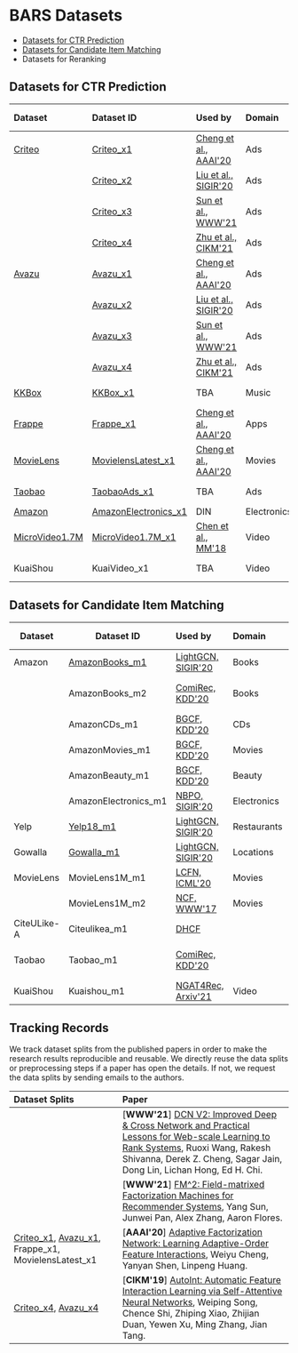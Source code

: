 # BARS Datasets

+ [Datasets for CTR Prediction](#Datasets-for-CTR-Prediction)
+ [Datasets for Candidate Item Matching](#Datasets-for-Candidate-Item-Matching)
+ Datasets for Reranking

## Datasets for CTR Prediction

| Dataset   | Dataset ID   |  Used by                           |  Domain  |  Target Topics   |
|:-----------|:--------------------|:------------------------|:-------------------- |:---------------------------------------------|
| [Criteo](https://github.com/openbenchmark/BARS/tree/master/datasets/Criteo)    | [Criteo_x1](https://github.com/openbenchmark/BARS/tree/master/datasets/Criteo/README.md#Criteo_x1)              |  [Cheng et al., AAAI'20](https://ojs.aaai.org/index.php/AAAI/article/view/5768)     | Ads | Feature interactions |
|           | [Criteo_x2](https://github.com/openbenchmark/BARS/tree/master/datasets/Criteo/README.md#Criteo_x2)              |  [Liu et al., SIGIR'20](https://dl.acm.org/doi/abs/10.1145/3397271.3401082)    | Ads | Feature interactions |
|           | [Criteo_x3](https://github.com/openbenchmark/BARS/tree/master/datasets/Criteo/README.md#Criteo_x3)              |  [Sun et al., WWW'21](https://arxiv.org/abs/2102.12994)    | Ads |Feature interactions |
|           | [Criteo_x4](https://github.com/openbenchmark/BARS/tree/master/datasets/Criteo/README.md#Criteo_x4)              |  [Zhu et al., CIKM'21](https://arxiv.org/abs/2009.05794)    | Ads |Feature interactions |
| [Avazu](https://github.com/openbenchmark/BARS/tree/master/datasets/Avazu)     | [Avazu_x1](https://github.com/openbenchmark/BARS/tree/master/datasets/Avazu/README.md#Avazu_x1)              |  [Cheng et al., AAAI'20](https://ojs.aaai.org/index.php/AAAI/article/view/5768)   | Ads |Feature interactions |
|           | [Avazu_x2](https://github.com/openbenchmark/BARS/tree/master/datasets/Avazu/README.md#Avazu_x2)             |  [Liu et al., SIGIR'20](https://dl.acm.org/doi/abs/10.1145/3397271.3401082)    | Ads |Feature interactions |
|           | [Avazu_x3](https://github.com/openbenchmark/BARS/tree/master/datasets/Avazu/README.md#Avazu_x3)               |  [Sun et al., WWW'21](https://arxiv.org/abs/2102.12994)   | Ads |Feature interactions |
|           | [Avazu_x4](https://github.com/openbenchmark/BARS/tree/master/datasets/Avazu/README.md#Avazu_x4)                |  [Zhu et al., CIKM'21](https://arxiv.org/abs/2009.05794)  | Ads |Feature interactions |
| [KKBox](https://github.com/openbenchmark/BARS/tree/master/datasets/KKBox)     | [KKBox_x1](https://github.com/openbenchmark/BARS/tree/master/datasets/KKBox/README.md#KKBox_x1)             |  TBA  | Music | Feature interactions |
| [Frappe](https://github.com/openbenchmark/BARS/tree/master/datasets/Frappe)    | [Frappe_x1](https://github.com/openbenchmark/BARS/tree/master/datasets/Frappe/README.md#Frappe_x1)              |  [Cheng et al., AAAI'20](https://ojs.aaai.org/index.php/AAAI/article/view/5768) | Apps | Feature interactions |
| [MovieLens](https://github.com/openbenchmark/BARS/tree/master/datasets/MovieLens) | [MovielensLatest_x1](https://github.com/openbenchmark/BARS/tree/master/datasets/MovieLens/README.md#MovielensLatest_x1) | [Cheng et al., AAAI'20](https://ojs.aaai.org/index.php/AAAI/article/view/5768)  | Movies | Feature interactions |
| [Taobao](https://github.com/openbenchmark/BARS/tree/master/datasets/Taobao)    | [TaobaoAds_x1](https://github.com/openbenchmark/BARS/tree/master/datasets/Taobao/README.md#TaobaoAds_x1)             |  TBA  | Ads | Feature interactions |
| [Amazon](https://github.com/openbenchmark/BARS/tree/master/datasets/Amazon)            | [AmazonElectronics_x1](https://github.com/openbenchmark/BARS/tree/master/datasets/Amazon/README.md#AmazonElectronics_x1)       | DIN | Electronics | Sequence |
| [MicroVideo1.7M](https://github.com/openbenchmark/BARS/tree/master/datasets/MicroVideo1.7M)    | [MicroVideo1.7M_x1](https://github.com/openbenchmark/BARS/tree/master/datasets/MicroVideo1.7M/README.md#MicroVideo17M_x1)               | [Chen et al., MM'18](https://dl.acm.org/doi/abs/10.1145/3240508.3240617) | Video | Sequence, Multimodal |
| KuaiShou            | KuaiVideo_x1      |  TBA | Video | Sequence, Multimodal |

## Datasets for Candidate Item Matching

| Dataset           | Dataset ID           |     Used by           |  Domain | Target Topics                         |
|-------------------|----------------------|:-----------------|:-------------|:----------------------|
| Amazon            | [AmazonBooks_m1](https://github.com/openbenchmark/BARS/tree/master/datasets/Amazon#AmazonBooks_m1)       |   [LightGCN, SIGIR'20](https://github.com/kuandeng/LightGCN/tree/master/Data/amazon-book)  | Books | CF, GNN |
|                   | AmazonBooks_m2       |   [ComiRec, KDD'20](https://github.com/THUDM/ComiRec)  | Books |  Multi-interest, Sequential |
|                   | AmazonCDs_m1         |   [BGCF, KDD'20](https://dl.acm.org/doi/abs/10.1145/3394486.3403254)    | CDs | CF, GNN | 
|                   | AmazonMovies_m1      |   [BGCF, KDD'20](https://dl.acm.org/doi/abs/10.1145/3394486.3403254)       | Movies     | CF, GNN |
|                   | AmazonBeauty_m1      |   [BGCF, KDD'20](https://dl.acm.org/doi/abs/10.1145/3394486.3403254)         | Beauty     | CF, GNN | 
|                   | AmazonElectronics_m1 |   [NBPO, SIGIR'20](https://github.com/Wenhui-Yu/NBPO/tree/master/dataset/amazon)  | Electronics | CF | 
| Yelp              | [Yelp18_m1](https://github.com/openbenchmark/BARS/tree/master/datasets/Yelp#Yelp18_m1)            |   [LightGCN, SIGIR'20](https://github.com/kuandeng/LightGCN/tree/master/Data/yelp2018)  |  Restaurants | CF, GNN |
| Gowalla           | [Gowalla_m1](https://github.com/openbenchmark/BARS/tree/master/datasets/Gowalla#Gowalla_m1)           |   [LightGCN, SIGIR'20](https://github.com/kuandeng/LightGCN/tree/master/Data/gowalla)  | Locations | CF, GNN |
| MovieLens         | MovieLens1M_m1       |   [LCFN, ICML'20](https://github.com/Wenhui-Yu/LCFN/tree/master/dataset/Movielens)               | Movies |    CF, GNN |
|                   | MovieLens1M_m2       |   [NCF, WWW'17](https://github.com/hexiangnan/neural_collaborative_filtering/tree/master/Data)                | Movies |  CF |
| CiteULike-A       | Citeulikea_m1        |   [DHCF](https://github.com/chenchongthu/ENMF#4-dhcf-kdd-2020dual-channel-hypergraph-collaborative-filtering) |  | CF, GNN | 
| Taobao            | Taobao_m1            |   [ComiRec, KDD'20](https://github.com/THUDM/ComiRec) |  | Multi-interest, Sequential |
| KuaiShou          | Kuaishou_m1          |   [NGAT4Rec, Arxiv'21](https://github.com/ShortVideoRecommendation/NGAT4Rec/tree/master/Data/kuaishou) | Video |  CF, GNN | 



## Tracking Records

We track dataset splits from the published papers in order to make the research results reproducible and reusable. We directly reuse the data splits or preprocessing steps if a paper has open the details. If not, we request the data splits by sending emails to the authors.


| Dataset Splits    |  Paper   |   
|:-----------|:--------------------|
|  | [**WWW'21**] [DCN V2: Improved Deep & Cross Network and Practical Lessons for Web-scale Learning to Rank Systems](https://arxiv.org/pdf/2008.13535.pdf), Ruoxi Wang, Rakesh Shivanna, Derek Z. Cheng, Sagar Jain, Dong Lin, Lichan Hong, Ed H. Chi.    |    
|   |  [**WWW'21**] [FM^2: Field-matrixed Factorization Machines for Recommender Systems](https://arxiv.org/abs/2102.12994v2), Yang Sun, Junwei Pan, Alex Zhang, Aaron Flores.    |   
|  [Criteo_x1](https://github.com/openbenchmark/BARS/tree/master/datasets/Criteo/README.md#Criteo_x1), [Avazu_x1](https://github.com/openbenchmark/BARS/tree/master/datasets/Avazu/README.md#Avazu_x1), Frappe_x1, MovielensLatest_x1     |  [**AAAI'20**] [Adaptive Factorization Network: Learning Adaptive-Order Feature Interactions](https://ojs.aaai.org/index.php/AAAI/article/view/5768), Weiyu Cheng, Yanyan Shen, Linpeng Huang.    |
 |  [Criteo_x4](https://github.com/openbenchmark/BARS/tree/master/datasets/Criteo/README.md#Criteo_x4), [Avazu_x4](https://github.com/openbenchmark/BARS/tree/master/datasets/Avazu/README.md#Avazu_x4) |  [**CIKM'19**] [AutoInt: Automatic Feature Interaction Learning via Self-Attentive Neural Networks](https://arxiv.org/abs/1810.11921), Weiping Song, Chence Shi, Zhiping Xiao, Zhijian Duan, Yewen Xu, Ming Zhang, Jian Tang.      |


